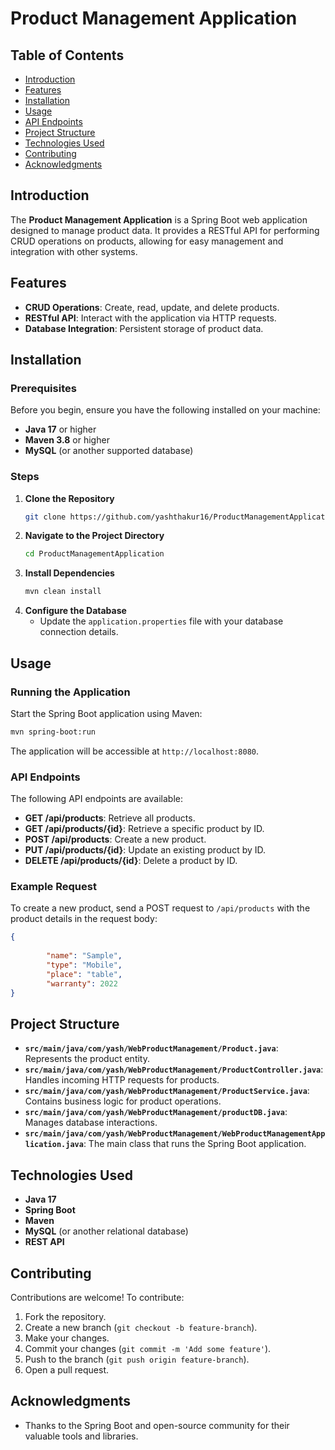 
# Product Management Application

## Table of Contents

- [Introduction](#introduction)
- [Features](#features)
- [Installation](#installation)
- [Usage](#usage)
- [API Endpoints](#api-endpoints)
- [Project Structure](#project-structure)
- [Technologies Used](#technologies-used)
- [Contributing](#contributing)
- [Acknowledgments](#acknowledgments)

## Introduction

The **Product Management Application** is a Spring Boot web application designed to manage product data. It provides a RESTful API for performing CRUD operations on products, allowing for easy management and integration with other systems.

## Features

- **CRUD Operations**: Create, read, update, and delete products.
- **RESTful API**: Interact with the application via HTTP requests.
- **Database Integration**: Persistent storage of product data.

## Installation

### Prerequisites

Before you begin, ensure you have the following installed on your machine:

- **Java 17** or higher
- **Maven 3.8** or higher
- **MySQL** (or another supported database)

### Steps

1. **Clone the Repository**
   ```bash
   git clone https://github.com/yashthakur16/ProductManagementApplication.git
   ```
2. **Navigate to the Project Directory**
   ```bash
   cd ProductManagementApplication
   ```
3. **Install Dependencies**
   ```bash
   mvn clean install
   ```
4. **Configure the Database**
   - Update the `application.properties` file with your database connection details.

## Usage

### Running the Application

Start the Spring Boot application using Maven:

```bash
mvn spring-boot:run
```

The application will be accessible at `http://localhost:8080`.

### API Endpoints

The following API endpoints are available:

- **GET /api/products**: Retrieve all products.
- **GET /api/products/{id}**: Retrieve a specific product by ID.
- **POST /api/products**: Create a new product.
- **PUT /api/products/{id}**: Update an existing product by ID.
- **DELETE /api/products/{id}**: Delete a product by ID.

### Example Request

To create a new product, send a POST request to `/api/products` with the product details in the request body:

```json
{
 
        "name": "Sample",
        "type": "Mobile",
        "place": "table",
        "warranty": 2022
}
```

## Project Structure

- **`src/main/java/com/yash/WebProductManagement/Product.java`**: Represents the product entity.
- **`src/main/java/com/yash/WebProductManagement/ProductController.java`**: Handles incoming HTTP requests for products.
- **`src/main/java/com/yash/WebProductManagement/ProductService.java`**: Contains business logic for product operations.
- **`src/main/java/com/yash/WebProductManagement/productDB.java`**: Manages database interactions.
- **`src/main/java/com/yash/WebProductManagement/WebProductManagementApplication.java`**: The main class that runs the Spring Boot application.

## Technologies Used

- **Java 17**
- **Spring Boot**
- **Maven**
- **MySQL** (or another relational database)
- **REST API**

## Contributing

Contributions are welcome! To contribute:

1. Fork the repository.
2. Create a new branch (`git checkout -b feature-branch`).
3. Make your changes.
4. Commit your changes (`git commit -m 'Add some feature'`).
5. Push to the branch (`git push origin feature-branch`).
6. Open a pull request.


## Acknowledgments

- Thanks to the Spring Boot and open-source community for their valuable tools and libraries.
